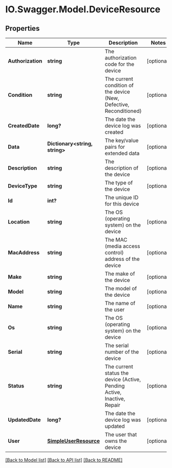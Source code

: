 # IO.Swagger.Model.DeviceResource
## Properties

Name | Type | Description | Notes
------------ | ------------- | ------------- | -------------
**Authorization** | **string** | The authorization code for the device | [optional] 
**Condition** | **string** | The current condition of the device (New, Defective, Reconditioned) | [optional] 
**CreatedDate** | **long?** | The date the device log was created | [optional] 
**Data** | **Dictionary&lt;string, string&gt;** | The key/value pairs for extended data | [optional] 
**Description** | **string** | The description of the device | [optional] 
**DeviceType** | **string** | The type of the device | [optional] 
**Id** | **int?** | The unique ID for this device | 
**Location** | **string** | The OS (operating system) on the device | [optional] 
**MacAddress** | **string** | The MAC (media access control) address of the device | [optional] 
**Make** | **string** | The make of the device | [optional] 
**Model** | **string** | The model of the device | [optional] 
**Name** | **string** | The name of the user | [optional] 
**Os** | **string** | The OS (operating system) on the device | [optional] 
**Serial** | **string** | The serial number of the device | [optional] 
**Status** | **string** | The current status the device (Active, Pending Active, Inactive, Repair | [optional] 
**UpdatedDate** | **long?** | The date the device log was updated | [optional] 
**User** | [**SimpleUserResource**](SimpleUserResource.md) | The user that owns the device | [optional] 

[[Back to Model list]](../README.md#documentation-for-models) [[Back to API list]](../README.md#documentation-for-api-endpoints) [[Back to README]](../README.md)

